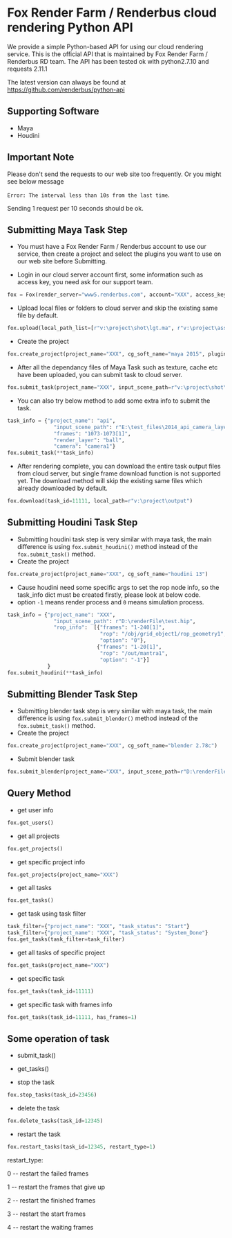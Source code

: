 # Fox Render Farm / Renderbus cloud rendering Python API
We provide a simple Python-based API for using our cloud rendering service. This is the official API that is maintained by Fox Render Farm / Renderbus RD team. The API has been tested ok with python2.7.10 and requests 2.11.1

The latest version can always be found at
https://github.com/renderbus/python-api

## Supporting Software
- Maya
- Houdini

## Important Note
Please don't send the requests to our web site too frequently. Or you might see below message

`Error: The interval less than 10s from the last time`.

Sending 1 request per 10 seconds should be ok.

## Submitting Maya Task Step
- You must have a Fox Render Farm / Renderbus account to use our service, then create a project and select the plugins you want to use on our web site before Submitting.

- Login in our cloud server account first, some information such as access key, you need ask for our support team.
```py
fox = Fox(render_server="www5.renderbus.com", account="XXX", access_key="XXX")
```

- Upload local files or folders to cloud server and skip the existing same file by default.
```py
fox.upload(local_path_list=[r"v:\project\shot\lgt.ma", r"v:\project\asset\sourceimages"])
```

- Create the project
```py
fox.create_project(project_name="XXX", cg_soft_name="maya 2015", plugin_name="pgYetiMaya 1.3.17")
```

- After all the dependancy files of Maya Task such as texture, cache etc have been uploaded, you can submit task to cloud server.
```py
fox.submit_task(project_name="XXX", input_scene_path=r"v:\project\shot\lgt.ma", frames="1-10[1]")
```

- You can also try below method to add some extra info to submit the task.
```py
task_info = {"project_name": "api",
               "input_scene_path": r"E:\test_files\2014_api_camera_layer.mb",
               "frames": "1073-1073[1]",
               "render_layer": "ball",
               "camera": "camera1"}
fox.submit_task(**task_info)
```

- After rendering complete, you can download the entire task output files from cloud server, but single frame download function is not supported yet. The download method will skip the existing same files which already downloaded by default.
```py
fox.download(task_id=11111, local_path=r"v:\project\output")
```

## Submitting Houdini Task Step
- Submitting houdini task step is very similar with maya task, the main difference is using `fox.submit_houdini()` method instead of the `fox.submit_task()` method.
- Create the project
```py
fox.create_project(project_name="XXX", cg_soft_name="houdini 13")
```
- Cause houdini need some specific args to set the rop node info, so the task_info dict must be created firstly, please look at below code.
- option `-1` means render process and `0` means simulation process.
```py
task_info = {"project_name": "XXX",
               "input_scene_path": r"D:\renderFile\test.hip",
               "rop_info":  [{"frames": "1-240[1]",
                              "rop": "/obj/grid_object1/rop_geometry1",
                              "option": "0"},
                             {"frames": "1-20[1]",
                              "rop": "/out/mantra1",
                              "option": "-1"}]
             }             
fox.submit_houdini(**task_info)
```

## Submitting Blender Task Step
- Submitting blender task step is very similar with maya task, the main difference is using `fox.submit_blender()` method instead of the `fox.submit_task()` method.
- Create the project
```py
fox.create_project(project_name="XXX", cg_soft_name="blender 2.78c")
```
- Submit blender task
```py
fox.submit_blender(project_name="XXX", input_scene_path=r"D:\renderFile\blender276_test\test_276.blend", frames="1-10[1]")
```

## Query Method
 - get user info
```py
fox.get_users()
```

- get all projects
```py
fox.get_projects()
```

- get specific project info
```py
fox.get_projects(project_name="XXX")
```

- get all tasks
```py
fox.get_tasks()
```

- get task using task filter
```py
task_filter={"project_name": "XXX", "task_status": "Start"}
task_filter={"project_name": "XXX", "task_status": "System_Done"}
fox.get_tasks(task_filter=task_filter)
```

- get all tasks of specific project
```py
fox.get_tasks(project_name="XXX")
```

- get specific task
```py
fox.get_tasks(task_id=11111)
```

- get specific task with frames info
```py
fox.get_tasks(task_id=11111, has_frames=1)
```

## Some operation of task

- submit_task()
- get_tasks()

- stop the task

```py
fox.stop_tasks(task_id=23456)
```

- delete the task

```py
fox.delete_tasks(task_id=12345)
```

- restart the task

```py
fox.restart_tasks(task_id=12345, restart_type=1)
```

restart_type:  

0 -- restart the failed frames

1 -- restart the frames that give up

2 -- restart the finished frames

3 -- restart the start frames

4 -- restart the waiting frames

